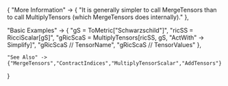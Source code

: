 {
  "More Information" -> {
      "It is generally simpler to call MergeTensors than to call MultiplyTensors (which MergeTensors does internally)."
  },

  "Basic Examples" -> {
    "gS = ToMetric[\"Schwarzschild\"]",
    "ricSS = RicciScalar[gS]",
    "gRicScaS = MultiplyTensors[ricSS, gS, \"ActWith\" -> Simplify]",
    "gRicScaS // TensorName",
    "gRicScaS // TensorValues"
    },

    "See Also" ->
    {"MergeTensors","ContractIndices","MultiplyTensorScalar","AddTensors"}

}
